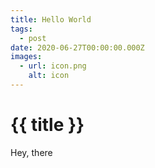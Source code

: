 ```yaml
---
title: Hello World
tags:
  - post
date: 2020-06-27T00:00:00.000Z
images:
  - url: icon.png
    alt: icon
---
```

# {{ title }}

Hey, there